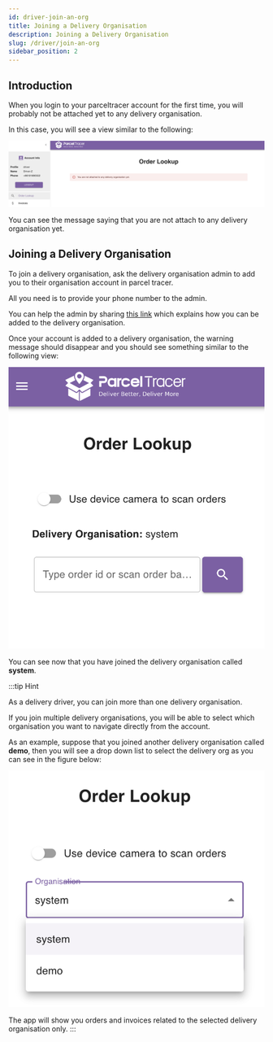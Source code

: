 ```yaml
---
id: driver-join-an-org
title: Joining a Delivery Organisation
description: Joining a Delivery Organisation
slug: /driver/join-an-org
sidebar_position: 2
---
```


## Introduction

When you login to your parceltracer account for the first time, you will probably not be attached yet to any delivery organisation.

In this case, you will see a view similar to the following:

![alt text](./media/driver-default-view.png)

You can see the message saying that you are not attach to any delivery organisation yet.

## Joining a Delivery Organisation

To join a delivery organisation, ask the delivery organisation admin to add you to their organisation account in parcel tracer.

All you need is to provide your phone number to the admin.

You can help the admin by sharing [this link](https://docs.parceltracer.app/docs/user-guide/user-guide/for-delivery-organisations/drivers/creating-drivers#adding-a-registered-driver) which explains how you can be added to the delivery organisation.

Once your account is added to a delivery organisation, the warning message should disappear and you should see something similar to the following view:

![alt text](./media/driver-view-after-joining-one-org.png)

You can see now that you have joined the delivery organisation called **system**.

:::tip Hint

As a delivery driver, you can join more than one delivery organisation.

If you join multiple delivery organisations, you will be able to select which organisation you want to navigate directly from the account.

As an example, suppose that you joined another delivery organisation called **demo**, then you will see a drop down list to select the delivery org as you can see in the figure below:

![alt text](./media/driver-multiple-orgs-dropdown.png)

The app will show you orders and invoices related to the selected delivery organisation only.
:::